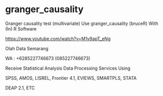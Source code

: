 # granger_causality
Granger causality test (multivariate) Use granger_causality (bruceR) With (In) R Software

https://www.youtube.com/watch?v=M1v9apT_eNg

Olah Data Semarang

WA : +6285227746673 (085227746673)

Receive Statistical Analysis Data Processing Services Using

SPSS, AMOS, LISREL, Frontier 4.1, EVIEWS, SMARTPLS, STATA

DEAP 2.1, ETC
